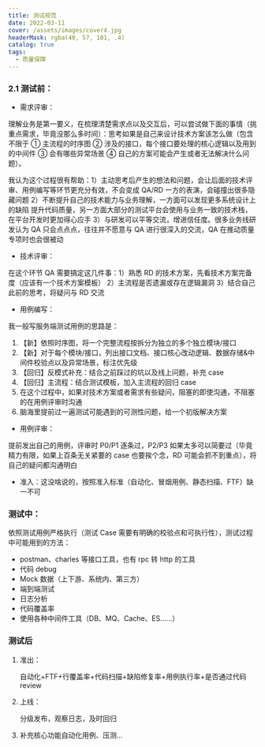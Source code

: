 ```yaml
---
title: 测试规范
date: 2022-03-11
cover: /assets/images/cover4.jpg
headerMask: rgba(40, 57, 101, .4)
catalog: true
tags:
  - 质量保障
---
```




### 2.1 测试前：

- 需求评审：

理解业务是第一要义，在梳理清楚需求点以及交互后，可以尝试做下面的事情（挑重点需求，毕竟没那么多时间）：思考如果是自己来设计技术方案该怎么做（包含不限于 ① 主流程的时序图 ② 涉及的接口，每个接口要处理的核心逻辑以及用到的中间件 ③ 会有哪些异常场景 ④ 自己的方案可能会产生或者无法解决什么问题）。

我认为这个过程很有帮助：1）主动思考后产生的想法和问题，会让后面的技术评审、用例编写等环节更充分有效，不会变成 QA/RD 一方的表演，会碰撞出很多隐藏问题 2）不断提升自己的技术能力与业务理解，一方面可以发现更多系统设计上的缺陷 提升代码质量，另一方面大部分的测试平台会使用与业务一致的技术栈，在平台开发时更加得心应手 3）与研发可以平等交流，增进信任度。很多业务线研发认为 QA 只会点点点，往往并不愿意与 QA 进行很深入的交流，QA 在推动质量专项时也会很被动

- 技术评审：

在这个环节 QA 需要搞定这几件事：1）熟悉 RD 的技术方案，先看技术方案完备度（应该有一个技术方案模板） 2）主流程是否遗漏或存在逻辑漏洞 3）结合自己此前的思考，将疑问与 RD 交流

- 用例编写：

我一般写服务端测试用例的思路是：

1. 【新】依照时序图，将一个完整流程按拆分为独立的多个独立模块/接口
2. 【新】对于每个模块/接口，列出接口文档、接口核心改动逻辑、数据存储&中间件校验点以及异常场景，标注优先级
3. 【回归】反模式补充：结合之前踩过的坑以及线上问题，补充 case
4. 【回归】主流程：结合测试模板，加入主流程的回归 case
5. 在这个过程中，如果对技术方案或者需求有些疑问，阻塞的即使沟通，不阻塞的在用例评审时沟通
6. 脑海里提前过一遍测试可能遇到的可测性问题，给一个初版解决方案

- 用例评审：

提前发出自己的用例，评审时 P0/P1 逐条过，P2/P3 如果太多可以简要过（毕竟精力有限，如果上百条无关紧要的 case 也要挨个念，RD 可能会抓不到重点），将自己的疑问都沟通明白

- 准入：这没啥说的，按照准入标准（自动化、冒烟用例、静态扫描、FTF）缺一不可

### 测试中：

依照测试用例严格执行（测试 Case 需要有明确的校验点和可执行性），测试过程中可能用到的方法：

- postman、charles 等接口工具，也有 rpc 转 http 的工具
- 代码 debug
- Mock 数据（上下游、系统内、第三方）
- 端到端测试
- 日志分析
- 代码覆盖率
- 使用各种中间件工具（DB、MQ、Cache、ES……）

### 测试后

1. 准出：

   自动化+FTF+行覆盖率+代码扫描+缺陷修复率+用例执行率+是否通过代码 review

2. 上线：

   分级发布，观察日志，及时回归

3. 补充核心功能自动化用例、压测…
